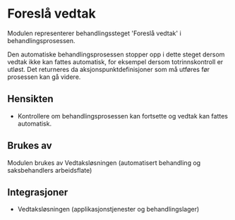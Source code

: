 # Foreslå vedtak

Modulen representerer behandlingssteget 'Foreslå vedtak' i behandlingsprosessen.

Den automatiske behandlingsprosessen stopper opp i dette steget dersom vedtak ikke kan fattes automatisk, for eksempel dersom totrinnskontroll er utløst. 
Det returneres da aksjonspunktdefinisjoner som må utføres før prosessen kan gå videre.

## Hensikten

* Kontrollere om behandlingsprosessen kan fortsette og vedtak kan fattes automatisk.

## Brukes av

Modulen brukes av Vedtaksløsningen (automatisert behandling og saksbehandlers arbeidsflate) 

## Integrasjoner
* Vedtaksløsningen (applikasjonstjenester og behandlingslager)

